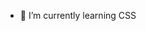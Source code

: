 <!--
**hwangwoojin/hwangwoojin** is a ✨ _special_ ✨ repository because its `README.md` (this file) appears on your GitHub profile.
-->

<!--
- 🔭 I’m currently working on ...
-->

- 🌱 I’m currently learning CSS

<!--
- 👯 I’m looking to collaborate on ...
- 🤔 I’m looking for help with ...
- 💬 Ask me about ...
- 📫 How to reach me: ...
- 😄 Pronouns: ...
- ⚡ Fun fact: ...
-->
